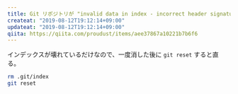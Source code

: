 ```yaml
---
title: Git リポジトリが "invalid data in index - incorrect header signature" と言われて開けない場合
createat: "2019-08-12T19:12:14+09:00"
updateat: "2019-08-12T19:12:14+09:00"
qiita: https://qiita.com/proudust/items/aee37867a10221b7b6f6
---
```


インデックスが壊れているだけなので、一度消した後に `git reset` すると直る。

```bash
rm .git/index
git reset
```
